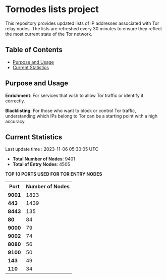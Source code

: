 # Tornodes lists project

This repository provides updated lists of IP addresses associated with Tor relay nodes. The lists are refreshed every 30 minutes to ensure they reflect the most current state of the Tor network.

## Table of Contents

- [Purpose and Usage](#purpose-and-usage)
- [Current Statistics](#current-statistics)


## Purpose and Usage

**Enrichment**: For services that wish to allow Tor traffic or identify it correctly.

**Blacklisting**: For those who want to block or control Tor traffic, understanding which IPs belong to Tor can be a starting point with a high accuracy.

## Current Statistics

Last update time : 2023-11-06 05:30:05 UTC

- **Total Number of Nodes**: 9401
- **Total of Entry Nodes**: 4505

**TOP 10 PORTS USED FOR TOR ENTRY NODES**

| **Port** | **Number of Nodes** |
|------|-----------------|
| **9001**   | 1823  |
| **443**   | 1439  |
| **8443**   | 135  |
| **80**   | 84  |
| **9000**   | 79  |
| **9002**   | 74  |
| **8080**   | 56  |
| **9100**   | 50  |
| **143**   | 49  |
| **110**   | 34  |

